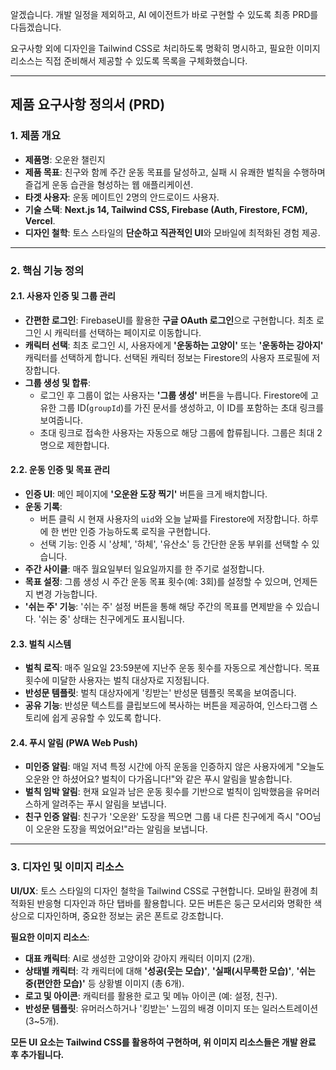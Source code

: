 알겠습니다. 개발 일정을 제외하고, AI 에이전트가 바로 구현할 수 있도록 최종 PRD를 다듬겠습니다.

요구사항 외에 디자인을 Tailwind CSS로 처리하도록 명확히 명시하고, 필요한 이미지 리소스는 직접 준비해서 제공할 수 있도록 목록을 구체화했습니다.

---

## 제품 요구사항 정의서 (PRD)

### 1. 제품 개요

- **제품명**: 오운완 챌린지
- **제품 목표**: 친구와 함께 주간 운동 목표를 달성하고, 실패 시 유쾌한 벌칙을 수행하며 즐겁게 운동 습관을 형성하는 웹 애플리케이션.
- **타겟 사용자**: 운동 메이트인 2명의 안드로이드 사용자.
- **기술 스택**: **Next.js 14, Tailwind CSS, Firebase (Auth, Firestore, FCM), Vercel**.
- **디자인 철학**: 토스 스타일의 **단순하고 직관적인 UI**와 모바일에 최적화된 경험 제공.

---

### 2. 핵심 기능 정의

#### **2.1. 사용자 인증 및 그룹 관리**

- **간편한 로그인**: FirebaseUI를 활용한 **구글 OAuth 로그인**으로 구현합니다. 최초 로그인 시 캐릭터를 선택하는 페이지로 이동합니다.
- **캐릭터 선택**: 최초 로그인 시, 사용자에게 **'운동하는 고양이'** 또는 **'운동하는 강아지'** 캐릭터를 선택하게 합니다. 선택된 캐릭터 정보는 Firestore의 사용자 프로필에 저장합니다.
- **그룹 생성 및 합류**:
  - 로그인 후 그룹이 없는 사용자는 **'그룹 생성'** 버튼을 누릅니다. Firestore에 고유한 그룹 ID(`groupId`)를 가진 문서를 생성하고, 이 ID를 포함하는 초대 링크를 보여줍니다.
  - 초대 링크로 접속한 사용자는 자동으로 해당 그룹에 합류됩니다. 그룹은 최대 2명으로 제한합니다.

#### **2.2. 운동 인증 및 목표 관리**

- **인증 UI**: 메인 페이지에 **'오운완 도장 찍기'** 버튼을 크게 배치합니다.
- **운동 기록**:
  - 버튼 클릭 시 현재 사용자의 `uid`와 오늘 날짜를 Firestore에 저장합니다. 하루에 한 번만 인증 가능하도록 로직을 구현합니다.
  - 선택 기능: 인증 시 '상체', '하체', '유산소' 등 간단한 운동 부위를 선택할 수 있습니다.
- **주간 사이클**: 매주 월요일부터 일요일까지를 한 주기로 설정합니다.
- **목표 설정**: 그룹 생성 시 주간 운동 목표 횟수(예: 3회)를 설정할 수 있으며, 언제든지 변경 가능합니다.
- **'쉬는 주' 기능**: '쉬는 주' 설정 버튼을 통해 해당 주간의 목표를 면제받을 수 있습니다. '쉬는 중' 상태는 친구에게도 표시됩니다.

#### **2.3. 벌칙 시스템**

- **벌칙 로직**: 매주 일요일 23:59분에 지난주 운동 횟수를 자동으로 계산합니다. 목표 횟수에 미달한 사용자는 벌칙 대상자로 지정됩니다.
- **반성문 템플릿**: 벌칙 대상자에게 '킹받는' 반성문 템플릿 목록을 보여줍니다.
- **공유 기능**: 반성문 텍스트를 클립보드에 복사하는 버튼을 제공하여, 인스타그램 스토리에 쉽게 공유할 수 있도록 합니다.

#### **2.4. 푸시 알림 (PWA Web Push)**

- **미인증 알림**: 매일 저녁 특정 시간에 아직 운동을 인증하지 않은 사용자에게 "오늘도 오운완 안 하셨어요? 벌칙이 다가옵니다!"와 같은 푸시 알림을 발송합니다.
- **벌칙 임박 알림**: 현재 요일과 남은 운동 횟수를 기반으로 벌칙이 임박했음을 유머러스하게 알려주는 푸시 알림을 보냅니다.
- **친구 인증 알림**: 친구가 '오운완' 도장을 찍으면 그룹 내 다른 친구에게 즉시 "OO님이 오운완 도장을 찍었어요!"라는 알림을 보냅니다.

---

### 3. 디자인 및 이미지 리소스

**UI/UX**: 토스 스타일의 디자인 철학을 Tailwind CSS로 구현합니다. 모바일 환경에 최적화된 반응형 디자인과 하단 탭바를 활용합니다. 모든 버튼은 둥근 모서리와 명확한 색상으로 디자인하며, 중요한 정보는 굵은 폰트로 강조합니다.

**필요한 이미지 리소스**:

- **대표 캐릭터**: AI로 생성한 고양이와 강아지 캐릭터 이미지 (2개).
- **상태별 캐릭터**: 각 캐릭터에 대해 **'성공(웃는 모습)'**, **'실패(시무룩한 모습)'**, **'쉬는 중(편안한 모습)'** 등 상황별 이미지 (총 6개).
- **로고 및 아이콘**: 캐릭터를 활용한 로고 및 메뉴 아이콘 (예: 설정, 친구).
- **반성문 템플릿**: 유머러스하거나 '킹받는' 느낌의 배경 이미지 또는 일러스트레이션 (3~5개).

**모든 UI 요소는 Tailwind CSS를 활용하여 구현하며, 위 이미지 리소스들은 개발 완료 후 추가됩니다.**
